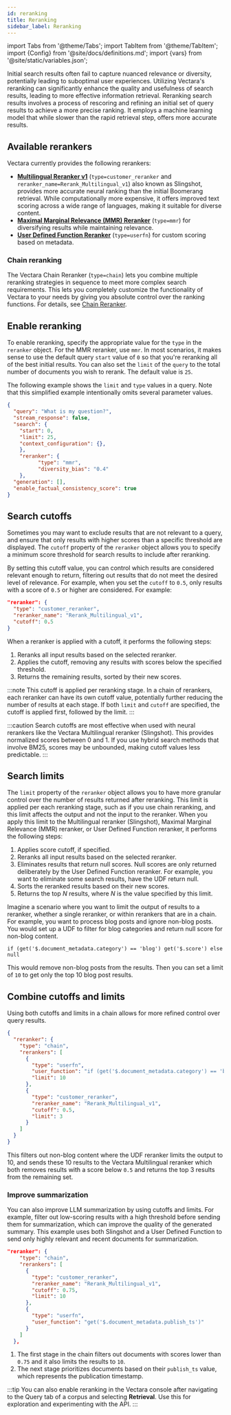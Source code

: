 ```yaml
---
id: reranking
title: Reranking
sidebar_label: Reranking
---
```


import Tabs from '@theme/Tabs';
import TabItem from '@theme/TabItem';
import {Config} from '@site/docs/definitions.md';
import {vars} from '@site/static/variables.json';

Initial search results often fail to capture nuanced relevance or diversity, 
potentially leading to suboptimal user experiences. Utilizing Vectara's 
reranking can significantly enhance the quality and usefulness of 
search results, leading to more effective information retrieval. Reranking 
search results involves a process of rescoring and refining an initial set 
of query results to achieve a more precise ranking. It employs a machine 
learning model that while slower than the rapid retrieval step, offers more 
accurate results.

## Available rerankers

Vectara currently provides the following rerankers: 

* [**Multilingual Reranker v1**](/docs/learn/vectara-multi-lingual-reranker) (`type=customer_reranker` and `reranker_name=Rerank_Multilingual_v1`) 
  also known as Slingshot, provides more accurate neural ranking than the 
  initial Boomerang retrieval. While computationally more expensive, it offers 
  improved text scoring across   a wide range of languages, making it suitable 
  for diverse content.
* [**Maximal Marginal Relevance (MMR) Reranker**](/docs/learn/mmr-reranker) (`type=mmr`) 
  for diversifying results while maintaining relevance.
* [**User Defined Function Reranker**](/docs/learn/user-defined-function-reranker) (`type=userfn`) for 
  custom scoring based on metadata.

### Chain reranking

The Vectara Chain Reranker (`type=chain`) lets you combine multiple reranking 
strategies in sequence to meet more complex search requirements. This lets you 
completely customize the functionality of Vectara to your needs by giving you 
absolute control over the ranking functions. For details, see [Chain Reranker](/docs/learn/chain-reranker).

## Enable reranking

To enable reranking, specify the appropriate value for the `type` in the 
`reranker` object. For the MMR reranker, use `mmr`. In most scenarios, 
it makes sense to use the default query `start` value of `0` so that you're 
reranking all of the best initial results. You can also set the  `limit` of the 
`query` to the total number of documents you wish to rerank. The default value 
is `25`.

The following example shows the `limit` and `type` values in a query. Note that 
this simplified example intentionally omits several parameter values.

```json
{
  "query": "What is my question?",
  "stream_response": false,
  "search": {
    "start": 0,
    "limit": 25,
    "context_configuration": {},
    },
    "reranker": {
          "type": "mmr",
          "diversity_bias": "0.4"
    },
  "generation": [],
  "enable_factual_consistency_score": true
}
```


## Search cutoffs 

Sometimes you may want to exclude results that are not relevant to a 
query, and ensure that only results with higher scores than a specific 
threshold are displayed. The `cutoff` property of the `reranker` object allows 
you to specify a minimum score threshold for search results to include after 
reranking. 

By setting this cutoff value, you can control which results are considered 
relevant enough to return, filtering out results that do not meet the desired 
level of relevance. For example, when you set the `cutoff` to `0.5`, only results 
with a score of `0.5` or higher are considered. For example:

```json
"reranker": {
  "type": "customer_reranker",
  "reranker_name": "Rerank_Multilingual_v1",
  "cutoff": 0.5
}
```
When a reranker is applied with a cutoff, it performs the following steps:

1. Reranks all input results based on the selected reranker.
2. Applies the cutoff, removing any results with scores below the specified 
   threshold.
3. Returns the remaining results, sorted by their new scores.

:::note
This cutoff is applied per reranking stage. In a chain of rerankers, each 
reranker can have its own cutoff value, potentially further reducing the 
number of results at each stage. If both `limit` and `cutoff` are specified, the 
cutoff is applied first, followed by the limit.
:::

:::caution
Search cutoffs are most effective when used with neural rerankers like 
the Vectara Multilingual reranker (Slingshot). This provides normalized 
scores between 0 and 1. If you use hybrid search methods that involve BM25, 
scores may be unbounded, making cutoff values less predictable.
:::

## Search limits

The `limit` property of the `reranker` object allows you to have more 
granular control over the number of results returned after reranking. This 
limit is applied per each reranking stage, such as if you use chain reranking, 
and this limit affects the output and not the input to the reranker. 
When you apply this limit to the Multilingual reranker (Slingshot), Maximal 
Marginal Relevance (MMR) reranker, or User Defined Function reranker, it 
performs the following steps:

1. Applies score cutoff, if specified.
2. Reranks all input results based on the selected reranker.
3. Eliminates results that return null scores. Null scores are only returned 
   deliberately by the User Defined Function reranker. For example, you want 
   to eliminate some search results, have the UDF return null.
4. Sorts the reranked results based on their new scores.
5. Returns the top *N* results, where *N* is the value specified by this limit.

Imagine a scenario where you want to limit the output of results to a reranker, 
whether a single reranker, or within rerankers that are in a chain. For 
example, you want to process blog posts and ignore non-blog posts. You would 
set up a UDF to filter for blog categories and return null score for non-blog 
content. 

`if (get('$.document_metadata.category') == 'blog') get('$.score') else null`

This would remove non-blog posts from the results. Then you can set a 
limit of `10` to get only the top 10 blog post results.

## Combine cutoffs and limits

Using both cutoffs and limits in a chain allows for more refined control over 
query results. 

```json
{
  "reranker": {
    "type": "chain",
    "rerankers": [
      {
        "type": "userfn",
        "user_function": "if (get('$.document_metadata.category') == 'blog') get('$.score') else null",
        "limit": 10
      },
      {
        "type": "customer_reranker",
        "reranker_name": "Rerank_Multilingual_v1",
        "cutoff": 0.5,
        "limit": 3
      }
    ]
  }
}
```
This filters out non-blog content where the UDF reranker limits the output to 
10, and sends these 10 results to the Vectara Multilingual reranker which both 
removes results with a score below `0.5` and returns the top 3 results from 
the remaining set.


### Improve summarization

You can also improve LLM summarization by using cutoffs and limits. For 
example, filter out low-scoring results with a high threshold before sending 
them for summarization, which can improve the quality of the generated 
summary. This example uses both Slingshot and a User Defined Function to send 
only highly relevant and recent documents for summarization.

```json
"reranker": {
    "type": "chain",
    "rerankers": [
      {
        "type": "customer_reranker",
        "reranker_name": "Rerank_Multilingual_v1",
        "cutoff": 0.75,
        "limit": 10
      },
      {
        "type": "userfn",
        "user_function": "get('$.document_metadata.publish_ts')"
      }
    ]
  },
```

1. The first stage in the chain filters out documents with scores lower than 
   `0.75` and it also limits the results to `10`.
2. The next stage prioritizes documents based on their `publish_ts` value, 
   which represents the publication timestamp.

:::tip
You can also enable reranking in the Vectara console after navigating to the 
Query tab of a corpus and selecting **Retrieval**. Use this for exploration 
and experimenting with the API.
:::
